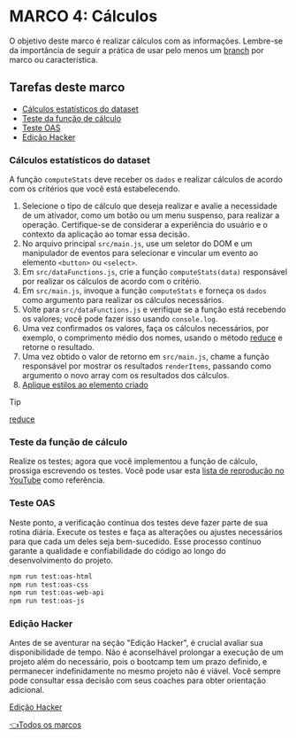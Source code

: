 # **MARCO 4:** Cálculos

O objetivo deste marco é realizar cálculos com
as informações. Lembre-se da importância de seguir
a prática de usar pelo menos um
[branch](https://www.atlassian.com/br/git/tutorials/comparing-workflows/feature-branch-workflow)
por marco ou característica.

## Tarefas deste marco

- [Cálculos estatísticos do dataset](#cálculos-estatísticos-do-dataset)
- [Teste da função de cálculo](#teste-da-função-de-cálculo)
- [Teste OAS](#teste-oas)
- [Edição Hacker](#edição-hacker)

### Cálculos estatísticos do dataset

A função `computeStats` deve receber os `dados` e realizar
cálculos de acordo com os critérios que você está estabelecendo.

1. Selecione o tipo de cálculo que deseja realizar e
avalie a necessidade de um ativador, como um botão ou
um menu suspenso, para realizar a operação.
Certifique-se de considerar a experiência do usuário
e o contexto da aplicação ao tomar essa decisão.
2. No arquivo principal `src/main.js`, use um
seletor do DOM e um manipulador de eventos para
selecionar e vincular um evento ao elemento `<button>` ou `<select>`.
3. Em `src/dataFunctions.js`, crie a função `computeStats(data)`
responsável por realizar os cálculos de acordo com o critério.
4. Em `src/main.js`, invoque a função `computeStats`
e forneça os `dados` como argumento para realizar os
cálculos necessários.
5. Volte para `src/dataFunctions.js` e verifique se a
função está recebendo os valores;
você pode fazer isso usando `console.log`.
6. Uma vez confirmados os valores, faça os cálculos necessários,
por exemplo, o comprimento médio dos nomes, usando o método
[reduce](https://developer.mozilla.org/es/docs/Web/JavaScript/Reference/Global_Objects/Array/reduce)
e retorne o resultado.
7. Uma vez obtido o valor de retorno em `src/main.js`,
chame a função responsável por mostrar os resultados `renderItems`,
passando como argumento o novo array com os resultados dos cálculos.
8. [Aplique estilos ao elemento criado](./03-milestone.pt.md/#estilos)

> [!TIP]
> [reduce](https://developer.mozilla.org/pt-BR/docs/Web/JavaScript/Reference/Global_Objects/Array/reduce)

### Teste da função de cálculo

Realize os testes; agora que você implementou
a função de cálculo, prossiga escrevendo os testes.
Você pode usar esta
[lista de reprodução no YouTube](https://www.youtube.com/watch?v=gsTfbwfVvDE&list=PLiAEe0-R7u8kqvibxkK9tqqoJXnhgtefg)
como referência.

### Teste OAS

Neste ponto, a verificação contínua dos testes deve fazer
parte de sua rotina diária. Execute os testes e faça as alterações
ou ajustes necessários para que cada um deles seja bem-sucedido.
Esse processo contínuo garante a qualidade
e confiabilidade do código ao longo do desenvolvimento do projeto.

``` sh
npm run test:oas-html
npm run test:oas-css
npm run test:oas-web-api
npm run test:oas-js
```

### Edição Hacker

Antes de se aventurar na seção "Edição Hacker", é
crucial avaliar sua disponibilidade de tempo. Não é aconselhável
prolongar a execução de um projeto além do necessário,
pois o bootcamp tem um prazo definido, e permanecer
indefinidamente no mesmo projeto não é viável. Você sempre pode
consultar essa decisão com seus coaches para obter orientação adicional.

[Edição Hacker](../README.md/#8-edição-hacker)

[👈Todos os marcos](../README.md/#6-marcos)

